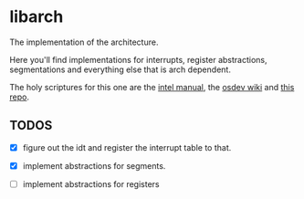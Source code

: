 # libarch
The implementation of the architecture.

Here you'll find implementations for interrupts, register abstractions, segmentations and everything else that is arch dependent. 

The holy scriptures for this one are the [intel manual](https://www.intel.com/content/www/us/en/developer/articles/technical/intel-sdm.html), the [osdev wiki](https://wiki.osdev.org) and [this repo](https://github.com/rust-osdev/x86_64). 


## TODOS
- [X] figure out the idt and register the interrupt table to that.
- [X] implement abstractions for segments.
- [ ] implement abstractions for registers
 